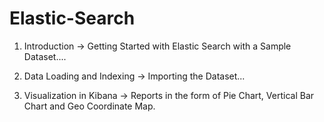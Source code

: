 # Elastic-Search

1) Introduction -> Getting Started with Elastic Search with a Sample Dataset....

2) Data Loading and Indexing -> Importing the Dataset...

3) Visualization in Kibana -> Reports in the form of Pie Chart, Vertical Bar Chart and Geo Coordinate Map.
